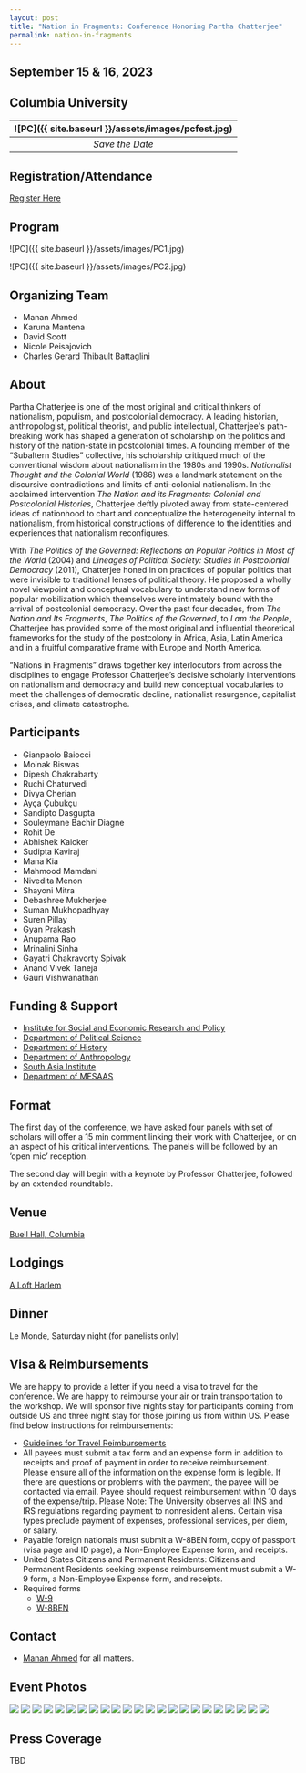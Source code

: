 ```yaml
---
layout: post
title: "Nation in Fragments: Conference Honoring Partha Chatterjee"
permalink: nation-in-fragments
---
```


<!-- # Nation in Fragments: Conference Honoring Partha Chatterjee -->

## September 15 & 16, 2023

## Columbia University

| ![PC]({{ site.baseurl }}/assets/images/pcfest.jpg) |
| :------------------------------------------------: |
|                  _Save the Date_                   |

## Registration/Attendance

[Register Here](https://www.eventbrite.com/e/nations-in-fragments-tickets-703338754147)

## Program

![PC]({{ site.baseurl }}/assets/images/PC1.jpg)

![PC]({{ site.baseurl }}/assets/images/PC2.jpg)

## Organizing Team

- Manan Ahmed
- Karuna Mantena
- David Scott
- Nicole Peisajovich
- Charles Gerard Thibault Battaglini

## About

Partha Chatterjee is one of the most original and critical thinkers of nationalism, populism, and postcolonial democracy. A leading historian, anthropologist, political theorist, and public intellectual, Chatterjee's path-breaking work has shaped a generation of scholarship on the politics and history of the nation-state in postcolonial times. A founding member of the “Subaltern Studies” collective, his scholarship critiqued much of the conventional wisdom about nationalism in the 1980s and 1990s. _Nationalist Thought and the Colonial World_ (1986) was a landmark statement on the discursive contradictions and limits of anti-colonial nationalism. In the acclaimed intervention _The Nation and its Fragments: Colonial and Postcolonial Histories_, Chatterjee deftly pivoted away from state-centered ideas of nationhood to chart and conceptualize the heterogeneity internal to nationalism, from historical constructions of difference to the identities and experiences that nationalism reconfigures.

With _The Politics of the Governed: Reflections on Popular Politics in Most of the World_ (2004) and _Lineages of Political Society: Studies in Postcolonial Democracy_ (2011), Chatterjee honed in on practices of popular politics that were invisible to traditional lenses of political theory. He proposed a wholly novel viewpoint and conceptual vocabulary to understand new forms of popular mobilization which themselves were intimately bound with the arrival of postcolonial democracy. Over the past four decades, from _The Nation and Its Fragments_, _The Politics of the Governed_, to _I am the People_, Chatterjee has provided some of the most original and influential theoretical frameworks for the study of the postcolony in Africa, Asia, Latin America and in a fruitful comparative frame with Europe and North America.

“Nations in Fragments” draws together key interlocutors from across the disciplines to engage Professor Chatterjee’s decisive scholarly interventions on nationalism and democracy and build new conceptual vocabularies to meet the challenges of democratic decline, nationalist resurgence, capitalist crises, and climate catastrophe.

## Participants

- Gianpaolo Baiocci
- Moinak Biswas
- Dipesh Chakrabarty
- Ruchi Chaturvedi
- Divya Cherian
- Ayça Çubukçu
- Sandipto Dasgupta
- Souleymane Bachir Diagne
- Rohit De
- Abhishek Kaicker
- Sudipta Kaviraj
- Mana Kia
- Mahmood Mamdani
- Nivedita Menon
- Shayoni Mitra
- Debashree Mukherjee
- Suman Mukhopadhyay
- Suren Pillay
- Gyan Prakash
- Anupama Rao
- Mrinalini Sinha
- Gayatri Chakravorty Spivak
- Anand Vivek Taneja
- Gauri Vishwanathan

## Funding & Support

- [Institute for Social and Economic Research and Policy](https://www.iserp.columbia.edu/)
- [Department of Political Science](https://sofheyman.org/)
- [Department of History](http://history.columbia.edu)
- [Department of Anthropology](http://anthropology.columbia.edu)
- [South Asia Institute](http://sai.columbia.edu)
- [Department of MESAAS](https://mesaas.columbia.edu/)

## Format

The first day of the conference, we have asked four panels with set of scholars will offer a 15 min comment linking their work with Chatterjee, or on an aspect of his critical interventions. The panels will be followed by an ‘open mic’ reception.

The second day will begin with a keynote by Professor Chatterjee, followed by an extended roundtable.

## Venue

[Buell Hall, Columbia](https://www.iserp.columbia.edu/sites/default/files/Directions%20to%20Buell%20Hall.pdf)

## Lodgings

[A Loft Harlem](https://www.marriott.com/en-us/hotels/nyclh-aloft-harlem/overview/)

## Dinner

Le Monde, Saturday night (for panelists only)

## Visa & Reimbursements

We are happy to provide a letter if you need a visa to travel for the conference. We are happy to reimburse your air or train transportation to the workshop. We will sponsor five nights stay for participants coming from outside US and three night stay for those joining us from within US. Please find below instructions for reimbursements:

- [Guidelines for Travel Reimbursements](http://history.columbia.edu/resources/reimbursement-and-payment-for-non-cu-employees/)
- All payees must submit a tax form and an expense form in addition to receipts and proof of payment in order to receive reimbursement. Please ensure all of the information on the expense form is legible. If there are questions or problems with the payment, the payee will be contacted via email. Payee should request reimbursement within 10 days of the expense/trip. Please Note: The University observes all INS and IRS regulations regarding payment to nonresident aliens. Certain visa types preclude payment of expenses, professional services, per diem, or salary.
- Payable foreign nationals must submit a W-8BEN form, copy of passport (visa page and ID page), a Non-Employee Expense form, and receipts.
- United States Citizens and Permanent Residents: Citizens and Permanent Residents seeking expense reimbursement must submit a W-9 form, a Non-Employee Expense form, and receipts.
- Required forms
  - [W-9](https://www.irs.gov/pub/irs-pdf/fw9.pdf)
  - [W-8BEN](https://www.irs.gov/pub/irs-pdf/fw8ben.pdf)

## Contact

- [Manan Ahmed](mailto:mananahmed@outlook.com) for all matters.

## Event Photos

<img src="{{ site.baseurl }}/assets/images/pcfest/pcfest1.jpg">
<img src="{{ site.baseurl }}/assets/images/pcfest/pcfest2.jpeg">
<img src="{{ site.baseurl }}/assets/images/pcfest/pcfest3.jpeg">
<img src="{{ site.baseurl }}/assets/images/pcfest/pcfest4.jpeg">
<img src="{{ site.baseurl }}/assets/images/pcfest/pcfest5.jpeg">
<img src="{{ site.baseurl }}/assets/images/pcfest/pcfest6.jpeg">
<img src="{{ site.baseurl }}/assets/images/pcfest/pcfest7.jpeg">
<img src="{{ site.baseurl }}/assets/images/pcfest/pcfest8.jpeg">
<img src="{{ site.baseurl }}/assets/images/pcfest/pcfest9.jpeg">
<img src="{{ site.baseurl }}/assets/images/pcfest/pcfest10.jpeg">
<img src="{{ site.baseurl }}/assets/images/pcfest/pcfest11.jpeg">
<img src="{{ site.baseurl }}/assets/images/pcfest/pcfest12.jpeg">
<img src="{{ site.baseurl }}/assets/images/pcfest/pcfest13.jpeg">
<img src="{{ site.baseurl }}/assets/images/pcfest/pcfest14.jpg">
<img src="{{ site.baseurl }}/assets/images/pcfest/pcfest15.jpg">
<img src="{{ site.baseurl }}/assets/images/pcfest/pcfest16.jpg">
<img src="{{ site.baseurl }}/assets/images/pcfest/pcfest17.jpg">
<img src="{{ site.baseurl }}/assets/images/pcfest/pcfest18.jpg">
<img src="{{ site.baseurl }}/assets/images/pcfest/pcfest19.jpg">
<img src="{{ site.baseurl }}/assets/images/pcfest/pcfest20.jpg">
<img src="{{ site.baseurl }}/assets/images/pcfest/pcfest21.jpg">
<img src="{{ site.baseurl }}/assets/images/pcfest/pcfest22.jpg">
<img src="{{ site.baseurl }}/assets/images/pcfest/pcfest23.jpg">

## Press Coverage

TBD
